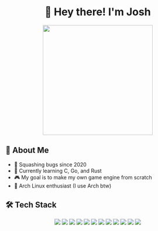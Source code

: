 <h1 align="center">👋 Hey there! I'm Josh</h1>

<p align="center">
  <img src="https://art.pixilart.com/b870f4898f4d.gif" width="300"/>
</p>

## 🚀 About Me

- 🐛 Squashing bugs since 2020
- 🌱 Currently learning C, Go, and Rust
- 🎮 My goal is to make my own game engine from scratch
- 🐧 Arch Linux enthusiast (I use Arch btw)

## 🛠️ Tech Stack

<p align="center">
  <img src="https://img.shields.io/badge/-JavaScript-F7DF1E?style=flat-square&logo=javascript&logoColor=black" />
  <img src="https://img.shields.io/badge/-HTML5-E34F26?style=flat-square&logo=html5&logoColor=white" />
  <img src="https://img.shields.io/badge/-CSS3-1572B6?style=flat-square&logo=css3" />
  <img src="https://img.shields.io/badge/-Bulma-00D1B2?style=flat-square&logo=bulma&logoColor=white" />
  <img src="https://img.shields.io/badge/-Bootstrap-7952B3?style=flat-square&logo=bootstrap&logoColor=white" />
  <img src="https://img.shields.io/badge/-Bash-4EAA25?style=flat-square&logo=gnu-bash&logoColor=white" />
  <img src="https://img.shields.io/badge/-Lua-2C2D72?style=flat-square&logo=lua&logoColor=white" />
  <img src="https://img.shields.io/badge/-Python-3776AB?style=flat-square&logo=python&logoColor=white" />
  <img src="https://img.shields.io/badge/-Arduino-00979D?style=flat-square&logo=arduino&logoColor=white" />
  <img src="https://img.shields.io/badge/-Godot-478CBF?style=flat-square&logo=godot-engine&logoColor=white" />
  <img src="https://img.shields.io/badge/-Firefox-FF7139?style=flat-square&logo=firefox-browser&logoColor=white" />
  <img src="https://img.shields.io/badge/-Neovim-57A143?style=flat-square&logo=neovim&logoColor=white" />
</p>

<!-- ## 📊 GitHub Stats

<p align="center">
  <img src="https://github-readme-stats.vercel.app/api?username=yourusername&show_icons=true&theme=radical" alt="GitHub Stats" />
</p>

<p align="center">💖 Thanks for visiting my profile! Feel free to explore my repositories if you find them interesting!</p> -->
